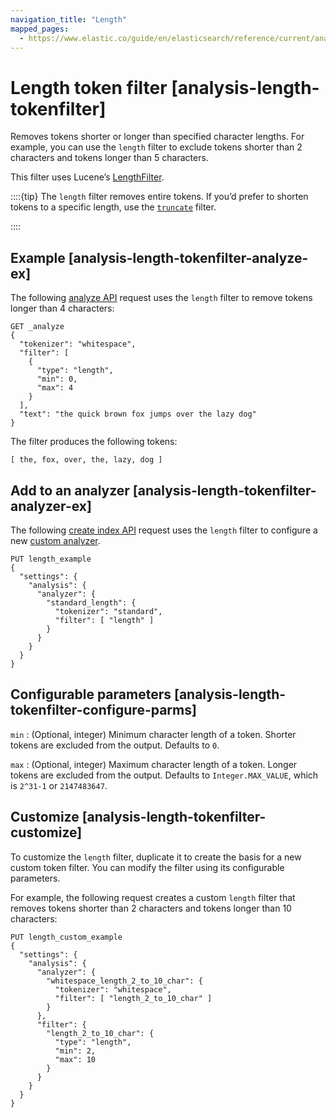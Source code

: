 ```yaml
---
navigation_title: "Length"
mapped_pages:
  - https://www.elastic.co/guide/en/elasticsearch/reference/current/analysis-length-tokenfilter.html
---
```


# Length token filter [analysis-length-tokenfilter]


Removes tokens shorter or longer than specified character lengths. For example, you can use the `length` filter to exclude tokens shorter than 2 characters and tokens longer than 5 characters.

This filter uses Lucene’s [LengthFilter](https://lucene.apache.org/core/10_0_0/analysis/common/org/apache/lucene/analysis/miscellaneous/LengthFilter.md).

::::{tip}
The `length` filter removes entire tokens. If you’d prefer to shorten tokens to a specific length, use the [`truncate`](/reference/text-analysis/analysis-truncate-tokenfilter.md) filter.

::::


## Example [analysis-length-tokenfilter-analyze-ex]

The following [analyze API](https://www.elastic.co/docs/api/doc/elasticsearch/operation/operation-indices-analyze) request uses the `length` filter to remove tokens longer than 4 characters:

```console
GET _analyze
{
  "tokenizer": "whitespace",
  "filter": [
    {
      "type": "length",
      "min": 0,
      "max": 4
    }
  ],
  "text": "the quick brown fox jumps over the lazy dog"
}
```

The filter produces the following tokens:

```text
[ the, fox, over, the, lazy, dog ]
```


## Add to an analyzer [analysis-length-tokenfilter-analyzer-ex]

The following [create index API](https://www.elastic.co/docs/api/doc/elasticsearch/operation/operation-indices-create) request uses the `length` filter to configure a new [custom analyzer](docs-content://manage-data/data-store/text-analysis/create-custom-analyzer.md).

```console
PUT length_example
{
  "settings": {
    "analysis": {
      "analyzer": {
        "standard_length": {
          "tokenizer": "standard",
          "filter": [ "length" ]
        }
      }
    }
  }
}
```


## Configurable parameters [analysis-length-tokenfilter-configure-parms]

`min`
:   (Optional, integer) Minimum character length of a token. Shorter tokens are excluded from the output. Defaults to `0`.

`max`
:   (Optional, integer) Maximum character length of a token. Longer tokens are excluded from the output. Defaults to `Integer.MAX_VALUE`, which is `2^31-1` or `2147483647`.


## Customize [analysis-length-tokenfilter-customize]

To customize the `length` filter, duplicate it to create the basis for a new custom token filter. You can modify the filter using its configurable parameters.

For example, the following request creates a custom `length` filter that removes tokens shorter than 2 characters and tokens longer than 10 characters:

```console
PUT length_custom_example
{
  "settings": {
    "analysis": {
      "analyzer": {
        "whitespace_length_2_to_10_char": {
          "tokenizer": "whitespace",
          "filter": [ "length_2_to_10_char" ]
        }
      },
      "filter": {
        "length_2_to_10_char": {
          "type": "length",
          "min": 2,
          "max": 10
        }
      }
    }
  }
}
```



